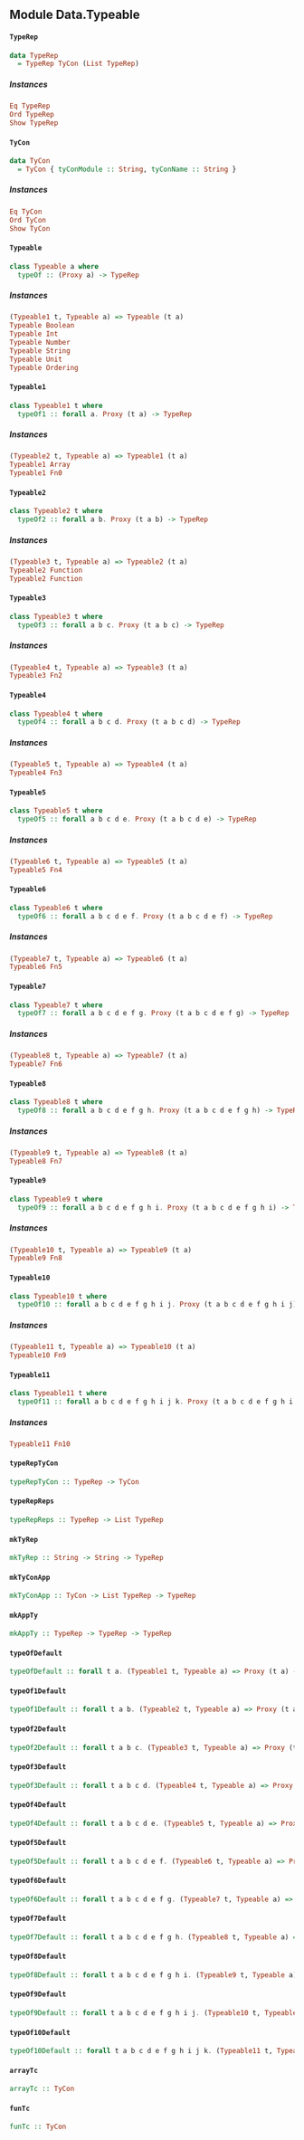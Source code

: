 ## Module Data.Typeable

#### `TypeRep`

``` purescript
data TypeRep
  = TypeRep TyCon (List TypeRep)
```

##### Instances
``` purescript
Eq TypeRep
Ord TypeRep
Show TypeRep
```

#### `TyCon`

``` purescript
data TyCon
  = TyCon { tyConModule :: String, tyConName :: String }
```

##### Instances
``` purescript
Eq TyCon
Ord TyCon
Show TyCon
```

#### `Typeable`

``` purescript
class Typeable a where
  typeOf :: (Proxy a) -> TypeRep
```

##### Instances
``` purescript
(Typeable1 t, Typeable a) => Typeable (t a)
Typeable Boolean
Typeable Int
Typeable Number
Typeable String
Typeable Unit
Typeable Ordering
```

#### `Typeable1`

``` purescript
class Typeable1 t where
  typeOf1 :: forall a. Proxy (t a) -> TypeRep
```

##### Instances
``` purescript
(Typeable2 t, Typeable a) => Typeable1 (t a)
Typeable1 Array
Typeable1 Fn0
```

#### `Typeable2`

``` purescript
class Typeable2 t where
  typeOf2 :: forall a b. Proxy (t a b) -> TypeRep
```

##### Instances
``` purescript
(Typeable3 t, Typeable a) => Typeable2 (t a)
Typeable2 Function
Typeable2 Function
```

#### `Typeable3`

``` purescript
class Typeable3 t where
  typeOf3 :: forall a b c. Proxy (t a b c) -> TypeRep
```

##### Instances
``` purescript
(Typeable4 t, Typeable a) => Typeable3 (t a)
Typeable3 Fn2
```

#### `Typeable4`

``` purescript
class Typeable4 t where
  typeOf4 :: forall a b c d. Proxy (t a b c d) -> TypeRep
```

##### Instances
``` purescript
(Typeable5 t, Typeable a) => Typeable4 (t a)
Typeable4 Fn3
```

#### `Typeable5`

``` purescript
class Typeable5 t where
  typeOf5 :: forall a b c d e. Proxy (t a b c d e) -> TypeRep
```

##### Instances
``` purescript
(Typeable6 t, Typeable a) => Typeable5 (t a)
Typeable5 Fn4
```

#### `Typeable6`

``` purescript
class Typeable6 t where
  typeOf6 :: forall a b c d e f. Proxy (t a b c d e f) -> TypeRep
```

##### Instances
``` purescript
(Typeable7 t, Typeable a) => Typeable6 (t a)
Typeable6 Fn5
```

#### `Typeable7`

``` purescript
class Typeable7 t where
  typeOf7 :: forall a b c d e f g. Proxy (t a b c d e f g) -> TypeRep
```

##### Instances
``` purescript
(Typeable8 t, Typeable a) => Typeable7 (t a)
Typeable7 Fn6
```

#### `Typeable8`

``` purescript
class Typeable8 t where
  typeOf8 :: forall a b c d e f g h. Proxy (t a b c d e f g h) -> TypeRep
```

##### Instances
``` purescript
(Typeable9 t, Typeable a) => Typeable8 (t a)
Typeable8 Fn7
```

#### `Typeable9`

``` purescript
class Typeable9 t where
  typeOf9 :: forall a b c d e f g h i. Proxy (t a b c d e f g h i) -> TypeRep
```

##### Instances
``` purescript
(Typeable10 t, Typeable a) => Typeable9 (t a)
Typeable9 Fn8
```

#### `Typeable10`

``` purescript
class Typeable10 t where
  typeOf10 :: forall a b c d e f g h i j. Proxy (t a b c d e f g h i j) -> TypeRep
```

##### Instances
``` purescript
(Typeable11 t, Typeable a) => Typeable10 (t a)
Typeable10 Fn9
```

#### `Typeable11`

``` purescript
class Typeable11 t where
  typeOf11 :: forall a b c d e f g h i j k. Proxy (t a b c d e f g h i j k) -> TypeRep
```

##### Instances
``` purescript
Typeable11 Fn10
```

#### `typeRepTyCon`

``` purescript
typeRepTyCon :: TypeRep -> TyCon
```

#### `typeRepReps`

``` purescript
typeRepReps :: TypeRep -> List TypeRep
```

#### `mkTyRep`

``` purescript
mkTyRep :: String -> String -> TypeRep
```

#### `mkTyConApp`

``` purescript
mkTyConApp :: TyCon -> List TypeRep -> TypeRep
```

#### `mkAppTy`

``` purescript
mkAppTy :: TypeRep -> TypeRep -> TypeRep
```

#### `typeOfDefault`

``` purescript
typeOfDefault :: forall t a. (Typeable1 t, Typeable a) => Proxy (t a) -> TypeRep
```

#### `typeOf1Default`

``` purescript
typeOf1Default :: forall t a b. (Typeable2 t, Typeable a) => Proxy (t a b) -> TypeRep
```

#### `typeOf2Default`

``` purescript
typeOf2Default :: forall t a b c. (Typeable3 t, Typeable a) => Proxy (t a b c) -> TypeRep
```

#### `typeOf3Default`

``` purescript
typeOf3Default :: forall t a b c d. (Typeable4 t, Typeable a) => Proxy (t a b c d) -> TypeRep
```

#### `typeOf4Default`

``` purescript
typeOf4Default :: forall t a b c d e. (Typeable5 t, Typeable a) => Proxy (t a b c d e) -> TypeRep
```

#### `typeOf5Default`

``` purescript
typeOf5Default :: forall t a b c d e f. (Typeable6 t, Typeable a) => Proxy (t a b c d e f) -> TypeRep
```

#### `typeOf6Default`

``` purescript
typeOf6Default :: forall t a b c d e f g. (Typeable7 t, Typeable a) => Proxy (t a b c d e f g) -> TypeRep
```

#### `typeOf7Default`

``` purescript
typeOf7Default :: forall t a b c d e f g h. (Typeable8 t, Typeable a) => Proxy (t a b c d e f g h) -> TypeRep
```

#### `typeOf8Default`

``` purescript
typeOf8Default :: forall t a b c d e f g h i. (Typeable9 t, Typeable a) => Proxy (t a b c d e f g h i) -> TypeRep
```

#### `typeOf9Default`

``` purescript
typeOf9Default :: forall t a b c d e f g h i j. (Typeable10 t, Typeable a) => Proxy (t a b c d e f g h i j) -> TypeRep
```

#### `typeOf10Default`

``` purescript
typeOf10Default :: forall t a b c d e f g h i j k. (Typeable11 t, Typeable a) => Proxy (t a b c d e f g h i j k) -> TypeRep
```

#### `arrayTc`

``` purescript
arrayTc :: TyCon
```

#### `funTc`

``` purescript
funTc :: TyCon
```


